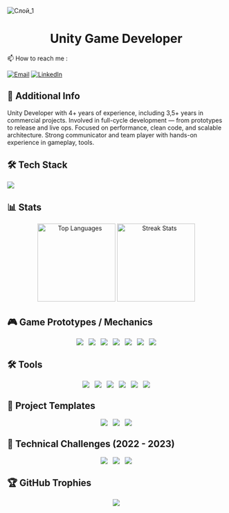 ![Слой_1](https://github.com/user-attachments/assets/f9d79ae2-7620-4cab-8ba5-2c2acf766742)

<h1 align="center"> Unity Game Developer </h1>
 📫 How to reach me :

[![Email](https://img.shields.io/badge/Gmail-gwamotoveletssser@gmail.com-D14836?style=for-the-badge&logo=gmail&logoColor=white)](mailto:gwamotoveletssser@gmail.com)
[![LinkedIn](https://img.shields.io/badge/LinkedIn-yevhenii--motovelets-0A66C2?style=for-the-badge&logo=linkedin&logoColor=white)](https://www.linkedin.com/in/yevhenii-motovelets-bab819175/)


## 📜 Additional Info
Unity Developer with 4+ years of experience, including 3,5+ years in commercial projects.
Involved in full-cycle development — from prototypes to release and live ops. Focused on
performance, clean code, and scalable architecture. Strong communicator and team
player with hands-on experience in gameplay, tools.

## 🛠 Tech Stack
<p align="left">
  <img src="https://skillicons.dev/icons?i=unity,arduino,cpp,c,cs,git,ps,unreal" />
</p>

## 📊 Stats
<div align="center">
<img src="https://github-readme-stats.vercel.app/api/top-langs/?username=SinlessDevil&theme=dark&hide_border=false&include_all_commits=false&count_private=false&layout=compact" alt="Top Languages" height="180" />
<img src="https://nirzak-streak-stats.vercel.app/?user=SinlessDevil&theme=dark&hide_border=false" alt="Streak Stats" height="180" />
</div>

## 🎮 Game Prototypes / Mechanics
<div align="center">
  <div style="display: flex; flex-wrap: wrap; justify-content: center; gap: 12px; max-width: 1080px;">
    <a href="https://github.com/SinlessDevil/TetrisInventorySystem" target="_blank">
      <img src="https://github-readme-stats.vercel.app/api/pin/?username=SinlessDevil&repo=TetrisInventorySystem&bg_color=00001a&title_color=b0e0e6&text_color=f0f8ff&icon_color=87ceeb&hide_border=true&random=105788" />
    </a>
    <a href="https://github.com/SinlessDevil/VisionFieldMesh" target="_blank">
      <img src="https://github-readme-stats.vercel.app/api/pin/?username=SinlessDevil&repo=VisionFieldMesh&bg_color=00001a&title_color=b0e0e6&text_color=f0f8ff&icon_color=87ceeb&hide_border=true&random=105788" />
    </a>
    <a href="https://github.com/SinlessDevil/ZumaClone" target="_blank">
      <img src="https://github-readme-stats.vercel.app/api/pin/?username=SinlessDevil&repo=ZumaClone&bg_color=00001a&title_color=b0e0e6&text_color=f0f8ff&icon_color=87ceeb&hide_border=true&random=105788" />
    </a>
    <a href="https://github.com/SinlessDevil/CasualGamesCollection" target="_blank">
      <img src="https://github-readme-stats.vercel.app/api/pin/?username=SinlessDevil&repo=CasualGamesCollection&bg_color=00001a&title_color=b0e0e6&text_color=f0f8ff&icon_color=87ceeb&hide_border=true&random=105788" />
    </a>
    <a href="https://github.com/SinlessDevil/PokemonTacticalRolePlay" target="_blank">
      <img src="https://github-readme-stats.vercel.app/api/pin/?username=SinlessDevil&repo=PokemonTacticalRolePlay&bg_color=00001a&title_color=b0e0e6&text_color=f0f8ff&icon_color=87ceeb&hide_border=true&random=105788" />
    </a>
    <a href="https://github.com/SinlessDevil/MarineStateIo" target="_blank">
      <img src="https://github-readme-stats.vercel.app/api/pin/?username=SinlessDevil&repo=MarineStateIo&bg_color=00001a&title_color=b0e0e6&text_color=f0f8ff&icon_color=87ceeb&hide_border=true&random=105788" />
    </a>
    <a href="https://github.com/SinlessDevil/TutoBallBlastClone" target="_blank">
      <img src="https://github-readme-stats.vercel.app/api/pin/?username=SinlessDevil&repo=TutoBallBlastClone&bg_color=00001a&title_color=b0e0e6&text_color=f0f8ff&icon_color=87ceeb&hide_border=true&random=105788" />
    </a>
  </div>
</div>

## 🛠 Tools
<div align="center">
  <div style="display: flex; flex-wrap: wrap; justify-content: center; gap: 12px; max-width: 1080px;">
     <a href="https://github.com/SinlessDevil/ColliderMeshTool" target="_blank">
      <img src="https://github-readme-stats.vercel.app/api/pin/?username=SinlessDevil&repo=ColliderMeshTool&bg_color=00001a&title_color=b0e0e6&text_color=f0f8ff&icon_color=87ceeb&hide_border=true&random=105788" />
    </a> 
    <a href="https://github.com/SinlessDevil/UnityGridLevelEditor" target="_blank">
      <img src="https://github-readme-stats.vercel.app/api/pin/?username=SinlessDevil&repo=UnityGridLevelEditor&bg_color=00001a&title_color=b0e0e6&text_color=f0f8ff&icon_color=87ceeb&hide_border=true&random=105788" />
    </a>
    <a href="https://github.com/SinlessDevil/SaveSystemToolkit" target="_blank">
      <img src="https://github-readme-stats.vercel.app/api/pin/?username=SinlessDevil&repo=SaveSystemToolkit&bg_color=00001a&title_color=b0e0e6&text_color=f0f8ff&icon_color=87ceeb&hide_border=true&random=105788" />
    </a>
    <a href="https://github.com/SinlessDevil/UnityLocalizationEditor" target="_blank">
      <img src="https://github-readme-stats.vercel.app/api/pin/?username=SinlessDevil&repo=UnityLocalizationEditor&bg_color=00001a&title_color=b0e0e6&text_color=f0f8ff&icon_color=87ceeb&hide_border=true&random=105788" />
    </a>
    <a href="https://github.com/SinlessDevil/AudioVibrationKit" target="_blank">
      <img src="https://github-readme-stats.vercel.app/api/pin/?username=SinlessDevil&repo=AudioVibrationKit&bg_color=00001a&title_color=b0e0e6&text_color=f0f8ff&icon_color=87ceeb&hide_border=true&random=105788" />
    </a>
    <a href="https://github.com/SinlessDevil/TestToolKit" target="_blank">
      <img src="https://github-readme-stats.vercel.app/api/pin/?username=SinlessDevil&repo=TestToolKit&bg_color=00001a&title_color=b0e0e6&text_color=f0f8ff&icon_color=87ceeb&hide_border=true&random=105788" />
    </a>
  </div>
</div>

## 🧰 Project Templates
<div align="center">
  <div style="display: flex; flex-wrap: wrap; justify-content: center; gap: 12px; max-width: 1080px;">
    <a href="https://github.com/SinlessDevil/ZenjectTemplate" target="_blank">
      <img src="https://github-readme-stats.vercel.app/api/pin/?username=SinlessDevil&repo=ZenjectTemplate&bg_color=00001a&title_color=b0e0e6&text_color=f0f8ff&icon_color=87ceeb&hide_border=true&random=105788" />
    </a>
    <a href="https://github.com/SinlessDevil/AddressableTemplate" target="_blank">
      <img src="https://github-readme-stats.vercel.app/api/pin/?username=SinlessDevil&repo=AddressableTemplate&bg_color=00001a&title_color=b0e0e6&text_color=f0f8ff&icon_color=87ceeb&hide_border=true&random=105788" />
    </a>
    <a href="https://github.com/SinlessDevil/EcsTemplate" target="_blank">
      <img src="https://github-readme-stats.vercel.app/api/pin/?username=SinlessDevil&repo=EcsTemplate&bg_color=00001a&title_color=b0e0e6&text_color=f0f8ff&icon_color=87ceeb&hide_border=true&random=105788" />
    </a>
  </div>
</div>

## 🎯 Technical Challenges (2022 - 2023)
<div align="center">
  <div style="display: flex; flex-wrap: wrap; justify-content: center; gap: 12px; max-width: 1080px;">
    <a href="https://github.com/SinlessDevil/TestTaskShotBall" target="_blank">
      <img src="https://github-readme-stats.vercel.app/api/pin/?username=SinlessDevil&repo=TestTaskShotBall&bg_color=00001a&title_color=b0e0e6&text_color=f0f8ff&icon_color=87ceeb&hide_border=true&random=105788" />
    </a>
    <a href="https://github.com/SinlessDevil/TestTaskCatchFruit" target="_blank">
      <img src="https://github-readme-stats.vercel.app/api/pin/?username=SinlessDevil&repo=TestTaskCatchFruit&bg_color=00001a&title_color=b0e0e6&text_color=f0f8ff&icon_color=87ceeb&hide_border=true&random=105788" />
    </a>
    <a href="https://github.com/SinlessDevil/TestTaskPizzaDelivery" target="_blank">
      <img src="https://github-readme-stats.vercel.app/api/pin/?username=SinlessDevil&repo=TestTaskPizzaDelivery&bg_color=00001a&title_color=b0e0e6&text_color=f0f8ff&icon_color=87ceeb&hide_border=true&random=105788" />
    </a>
  </div>
</div>

## 🏆 GitHub Trophies
<p align="center">
  <img src="https://github-profile-trophy.vercel.app/?username=SinlessDevil&theme=darkhub&no-frame=true&column=6" />
</p>

